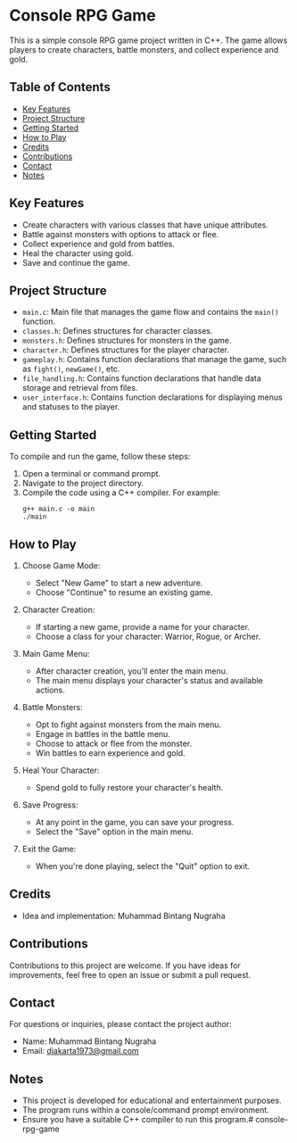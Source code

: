 # Console RPG Game

This is a simple console RPG game project written in C++. The game allows players to create characters, battle monsters, and collect experience and gold.

## Table of Contents

- [Key Features](#key-features)
- [Project Structure](#project-structure)
- [Getting Started](#getting-started)
- [How to Play](#how-to-play)
- [Credits](#credits)
- [Contributions](#contributions)
- [Contact](#contact)
- [Notes](#notes)

## Key Features

- Create characters with various classes that have unique attributes.
- Battle against monsters with options to attack or flee.
- Collect experience and gold from battles.
- Heal the character using gold.
- Save and continue the game.

## Project Structure

- `main.c`: Main file that manages the game flow and contains the `main()` function.
- `classes.h`: Defines structures for character classes.
- `monsters.h`: Defines structures for monsters in the game.
- `character.h`: Defines structures for the player character.
- `gameplay.h`: Contains function declarations that manage the game, such as `fight()`, `newGame()`, etc.
- `file_handling.h`: Contains function declarations that handle data storage and retrieval from files.
- `user_interface.h`: Contains function declarations for displaying menus and statuses to the player.

## Getting Started

To compile and run the game, follow these steps:

1. Open a terminal or command prompt.
2. Navigate to the project directory.
3. Compile the code using a C++ compiler. For example:
   ```shell
   g++ main.c -o main
   ./main
   ```

## How to Play

1. Choose Game Mode:

   - Select "New Game" to start a new adventure.
   - Choose "Continue" to resume an existing game.

2. Character Creation:

   - If starting a new game, provide a name for your character.
   - Choose a class for your character: Warrior, Rogue, or Archer.

3. Main Game Menu:

   - After character creation, you'll enter the main menu.
   - The main menu displays your character's status and available actions.

4. Battle Monsters:

   - Opt to fight against monsters from the main menu.
   - Engage in battles in the battle menu.
   - Choose to attack or flee from the monster.
   - Win battles to earn experience and gold.

5. Heal Your Character:

   - Spend gold to fully restore your character's health.

6. Save Progress:

   - At any point in the game, you can save your progress.
   - Select the "Save" option in the main menu.

7. Exit the Game:
   - When you're done playing, select the "Quit" option to exit.

## Credits

- Idea and implementation: Muhammad Bintang Nugraha

## Contributions

Contributions to this project are welcome. If you have ideas for improvements, feel free to open an issue or submit a pull request.

## Contact

For questions or inquiries, please contact the project author:

- Name: Muhammad Bintang Nugraha
- Email: djakarta1973@gmail.com

## Notes

- This project is developed for educational and entertainment purposes.
- The program runs within a console/command prompt environment.
- Ensure you have a suitable C++ compiler to run this program.# console-rpg-game
